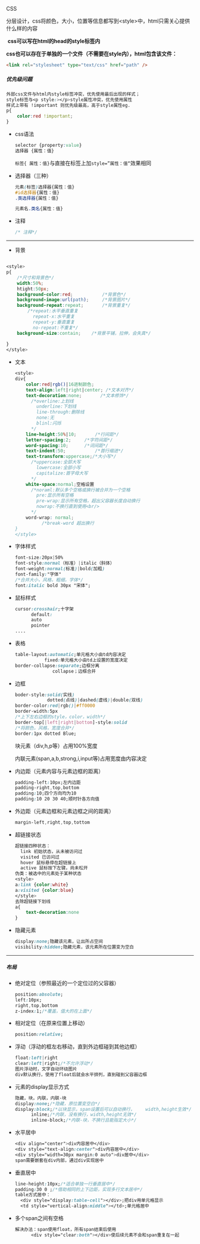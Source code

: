 CSS

分层设计，css将颜色，大小，位置等信息都写到\<style>中，html只需关心提供什么样的内容

​	**css可以写在html的head的style标签内**

​	**css也可以存在于单独的一个文件（不需要在style内），html包含该文件：**

```html
<link rel="stylesheet" type="text/css" href="path" />
```

##### 优先级问题

```css
外部css文件与html内style标签冲突，优先使用最后出现的样式；
style标签与<p style:></p>style属性冲突，优先使用属性
样式上带有 !important 则优先级最高，高于style属性eg.
p{
    color:red !important;
}
```



* css语法

  ```css
  selector {property:value}
  选择器 {属性：值}
  ```

  ```标签{ 属性：值}```与直接在标签上加```style=”属性：值“```效果相同

* 选择器（三种）

  ```css
  元素(标签)选择器{属性：值}
  #id选择器{属性：值}
  .类选择器{属性：值}
  
  元素名.类名{属性：值}
  ```

* 注释

  ```css
  /* 注释*/
  ```

---

* 背景


```css

<style>
p{
    /*尺寸和背景色*/
    width:50%;
    htight:50px; 
    background-color:red;			/*背景色*/
    background-image:url(path);		/*背景图片*/
    background-repeat:repeat;		/*背景重复*/
    	/*repeat:水平垂直重复
    	  repeat-x:水平重复
    	  repeat-y:垂直重复
    	  no-repeat:不重复*/
    background-size:contain;	/*背景平铺，拉伸，会失真*/
    
}
</style>
```

* 文本

  ```css
  <style>
  div{
      color:red|rgb()|16进制颜色;
      text-align:left|right|center; /*文本对齐*/
      text-decoration:none;		  /*文本修饰*/
      	/*overline:上划线
      	  underline:下划线
      	  line-through:删除线
      	  none:无
      	  blinl:闪烁
      	*/
      line-height:50%|10;		/*行间距*/
      letter-spacing:2;		/*字符间距*/
      word-spacing:10;		/*词间距*/
      text-indent:50;			/*首行缩进*/
      text-transform:uppercase;/*大小写*/
      	/*uppercase:全部大写
      	  lowercase:全部小写
      	  capitalize:首字母大写
      	*/
      white-space:normal;空格设置
      	/*noraml:默认多个空格或换行被合并为一个空格
      	  pre:显示所有空格
      	  pre-wrap:显示所有空格，超出父容器长度自动换行
      	  nowrap:不换行直到使用<br/>
      	*/
      word-wrap: normal;
      		/*break-word 超出换行
  }
  </style>
  ```

* 字体样式

  ```css
  font-size:20px|50%
  font-style:normal（标准）|italic（斜体）
  font-weight:normal(标准)|bold(加粗)
  font-family:"字体"
  /*合并大小，风格，粗细，字体*/
  font:italic bold 30px "宋体";
  ```

* 鼠标样式

  ```css
  cursor:crosshair;十字架
  		default:
  		auto
  		pointer
  ....
  ```

* 表格

  ```css
  table-layout:automatic;单元格大小由td内容决定
  			 fixed:单元格大小由td上设置的宽度决定
  border-collapse:separate;边框分离
  				collapse；边框合并
  ```

* 边框

  ```css
  boder-style:solid(实线)
              dotted(点线)|dashed(虚线)|double(双线)
  border-color:red|rgb()|#ff0000
  border-width:5px
  /*上下左右边框的style，color，width*/
  border-top[|left|right|bottom]-style:solid
  /*将颜色，风格，宽度合并*/
  border:1px dotted Blue;
  ```

  块元素（div,h,p等）占用100%宽度

  内联元素(span,a,b,strong,i,input等)占用宽度由内容决定

* 内边距（元素内容与元素边框的距离）

  ```css
  padding-left:10px;左内边距
  padding-right,top,bottom
  padding:10;四个方向均为10
  padding:10 20 30 40;顺时针各方向值
  ```

* 外边距（元素边框和元素边框之间的距离）

  ```css
  margin-left,right,top,tottom
  ```

* 超链接状态

  ```css
  超链接四种状态：
  	link 初始状态，从未被访问过
  	visited 已访问过
  	hover 鼠标悬停在超链接上
  	active 鼠标按下左键，尚未松开
  伪类：被选中的元素处于某种状态
  <style>
  a:link {color:white}
  a:visited {color:blue}
  </style>
  去除超链接下划线
  a{
      text-decoration:none
  }
  ```

* 隐藏元素

  ```css
  display:none;隐藏该元素，让出所占空间
  visibility:hidden;隐藏元素，该元素所在位置变为空白
  ```

----

##### 布局

* 绝对定位（参照最近的一个定位过的父容器）

  ```css
  position:absolute;
  left:10px;
  right,top,bottom
  z-index:1;/*覆盖，值大的在上面*/
  ```

  

* 相对定位（在原来位置上移动）

  ```css
  position:relative;
  ```

* 浮动（浮动的框左右移动，直到外边框碰到其他边框）

  ```css
  float:left|right
  clear:left|right;/*不允许浮动*/
  图片浮动时，文字自动环绕图片
  div默认换行，使用了float后就会水平排列，直到碰到父容器边框
  ```

* 元素的display显示方式

  ```css
  隐藏，块，内联，内联-块
  display:none;/*隐藏，原位置变空白*/
  display:block;/*以块显示，span设置后可以自动换行，    width,height生效*/
  		inline;/*内联，没有换行，width,height无效*/
  		inline-block;/*内联-块，不换行且能指定大小*/
  ```

* 水平居中

  ```css
  <div align="center">div内容居中</div>
  <div style="text-align:center">div内容居中</div>
  <div style="width=30px margin:0 auto">div居中</div>
  span需要嵌套在div内部，通过div实现居中
  ```

* 垂直居中

  ```css
  line-height:10px;/*适合单独一行垂直居中*/
  padding:30 0 ;/*借助相同的上下边距，实现多行文本居中*/
  table方式居中：
  	<div style="display:table-cell"></div>;把div用单元格显示
  	<td style="vertical-align:middle"></td>;单元格居中
  ```

* 多个span之间有空格

  ```css
  解决办法：span使用float，所有span结束后使用
  		<div style="clear:both"></div>使后续元素不会和span重复在一起
  ```

  